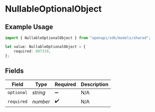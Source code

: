 # NullableOptionalObject

## Example Usage

```typescript
import { NullableOptionalObject } from "openapi/sdk/models/shared";

let value: NullableOptionalObject = {
    required: 807319,
};
```

## Fields

| Field              | Type               | Required           | Description        |
| ------------------ | ------------------ | ------------------ | ------------------ |
| `optional`         | *string*           | :heavy_minus_sign: | N/A                |
| `required`         | *number*           | :heavy_check_mark: | N/A                |